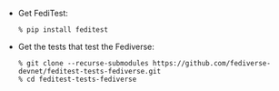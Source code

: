 * Get FediTest:

  ```
  % pip install feditest
  ```

* Get the tests that test the Fediverse:

  ```
  % git clone --recurse-submodules https://github.com/fediverse-devnet/feditest-tests-fediverse.git
  % cd feditest-tests-fediverse
  ```
